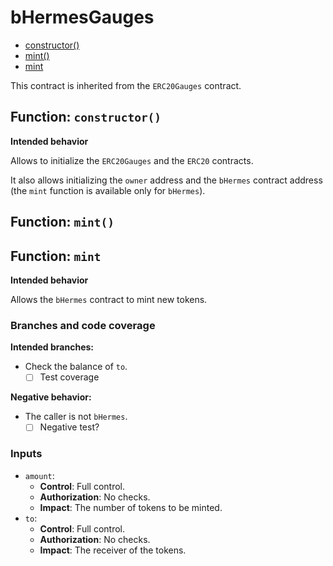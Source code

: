 # bHermesGauges

- [constructor()](#function-constructor)
- [mint()](#function-mint)
- [mint](#function-mint)


This contract is inherited from the `ERC20Gauges` contract.

## Function: `constructor()`

**Intended behavior**

Allows to initialize the `ERC20Gauges` and the `ERC20` contracts.

It also allows initializing the `owner` address and the `bHermes` contract address (the `mint` function is available only for `bHermes`).

## Function: `mint()`

## Function: `mint`

**Intended behavior**

Allows the `bHermes` contract to mint new tokens.

### Branches and code coverage

**Intended branches:**

- Check the balance of `to`.
  - [ ] Test coverage

**Negative behavior:**

- The caller is not `bHermes`.
  - [ ] Negative test?

### Inputs

- `amount`:
  - **Control**: Full control.
  - **Authorization**: No checks.
  - **Impact**: The number of tokens to be minted.
- `to`:
  - **Control**: Full control.
  - **Authorization**: No checks.
  - **Impact**: The receiver of the tokens.

